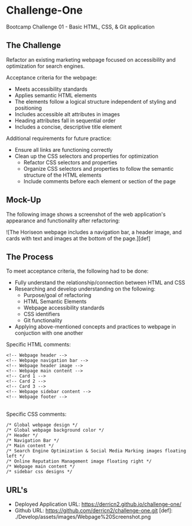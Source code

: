 # Challenge-One
Bootcamp Challenge 01 - Basic HTML, CSS, & Git application

## The Challenge
Refactor an existing marketing webpage focused on accessibility and optimization for search engines.

Acceptance criteria for the webpage:
- Meets accessibility standards
- Applies semantic HTML elements
- The elements follow a logical structure independent of styling and positioning
- Includes accessible alt attributes in images
- Heading attributes fall in sequential order
- Includes a concise, descriptive title element

Additional requirements for future practice:
- Ensure all links are functioning correctly
- Clean up the CSS selectors and properties for optimization
  - Refactor CSS selectors and properties
  - Organize CSS selectors and properties to follow the semantic structure of the HTML elements
  - Include comments before each element or section of the page

## Mock-Up

The following image shows a screenshot of the web application's appearance and functionality after refactoring:

![The Horiseon webpage includes a navigation bar, a header image, and cards with text and images at the bottom of the page.][def]

## The Process
To meet acceptance criteria, the following had to be done:
- Fully understand the relationship/connection between HTML and CSS
- Researching and develop understanding on the following:
  - Purpose/goal of refactoring
  - HTML Semantic Elements
  - Webpage accessibility standards
  - CSS identifiers
  - Git functionality
- Applying above-mentioned concepts and practices to webpage in conjuction with one another

Specific HTML comments:
```
<!-- Webpage header -->
<!-- Webpage navigation bar -->
<!-- Webpage header image -->
<!-- Webpage main content -->
<!-- Card 1 -->
<!-- Card 2 -->
<!-- Card 3 -->
<!-- Webpage sidebar content -->
<!-- Webpage footer -->
```
\
Specific CSS comments:
```
/* Global webpage design */
/* Global webpage background color */
/* Header */
/* Navigation Bar */
/* Main content */
/* Search Engine Optimization & Social Media Marking images floating left */
/* Online Reputation Management image floating right */
/* Webpage main content */
/* sidebar css designs */
```
## URL's
- Deployed Application URL: https://derricn2.github.io/challenge-one/
- Github URL: https://github.com/derricn2/challenge-one.git
[def]: ./Develop/assets/images/Webpage%20Screenshot.png